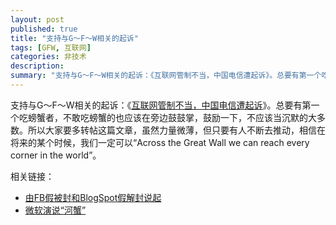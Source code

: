 ```yaml
---
layout: post
published: true
title: "支持与G～F～W相关的起诉"
tags: [GFW, 互联网]
categories: 非技术    
description: 
summary: "支持与G～F～W相关的起诉：《互联网管制不当，中国电信遭起诉》。总要有第一个吃螃蟹者，不敢吃螃蟹的也应该在旁边鼓鼓掌，鼓励一下，不应该当沉默的大多数。所以大家要多转帖这篇文章，虽然力量微薄，但只要有人不断去推动，相信在将来的某个时候，我们一"
---
```

支持与G～F～W相关的起诉：《[互联网管制不当，中国电信遭起诉][Link 1]》。总要有第一个吃螃蟹者，不敢吃螃蟹的也应该在旁边鼓鼓掌，鼓励一下，不应该当沉默的大多数。所以大家要多转帖这篇文章，虽然力量微薄，但只要有人不断去推动，相信在将来的某个时候，我们一定可以“Across the Great Wall we can reach every corner in the world”。  
  
相关链接：  


 *  [由FB假被封和BlogSpot假解封说起][FB_BlogSpot]
 *  [微软演说“河蟹”][Link 2]


[Link 1]: http://yetaai.blogspot.com/2007/05/blog-post.html
[FB_BlogSpot]: http://blog.yypig.net/2006/08/fbblogspot_06.html
[Link 2]: http://blog.yypig.net/2007/04/blog-post_09.html